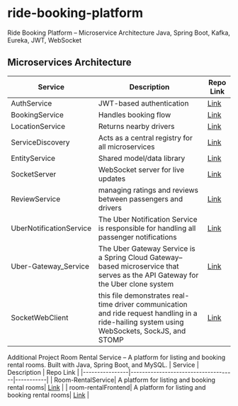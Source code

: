 # ride-booking-platform
Ride Booking Platform – Microservice Architecture Java, Spring Boot, Kafka, Eureka, JWT, WebSocket
## Microservices Architecture

| Service         | Description                         | Repo Link |
|----------------|-------------------------------------|-----------|
| AuthService     | JWT-based authentication            | [Link](https://github.com/Adarshraj8/AuthService) |
| BookingService  | Handles booking flow                | [Link](https://github.com/Adarshraj8/BookingService) |
| LocationService | Returns nearby drivers              | [Link](https://github.com/Adarshraj8/LocationService) |
| ServiceDiscovery  |Acts as a central registry for all microservices| [Link](https://github.com/Adarshraj8/ServiceDiscovery) |
| EntityService   | Shared model/data library           | [Link](https://github.com/Adarshraj8/EntityService) |
| SocketServer   | WebSocket server for live updates     | [Link](https://github.com/Adarshraj8/SocketServer) |
| ReviewService| managing ratings and reviews between passengers and drivers| [Link](https://github.com/Adarshraj8/ReviewService) |
| UberNotificationService| The Uber Notification Service is responsible for handling all passenger notifications| [Link](https://github.com/Adarshraj8/UberNotificationService) |
|Uber-Gateway_Service| The Uber Gateway Service is a Spring Cloud Gateway–based microservice that serves as the API Gateway for the Uber clone system| [Link](https://github.com/Adarshraj8/Uber-Gateway_Service) |
|SocketWebClient|this file demonstrates real-time driver communication and ride request handling in a ride-hailing system using WebSockets, SockJS, and STOMP | [Link](https://github.com/Adarshraj8/SocketWebClient) |

Additional Project
Room Rental Service – A platform for listing and booking rental rooms. Built with Java, Spring Boot, and MySQL.
| Service         | Description                         | Repo Link |
|----------------|-------------------------------------|-----------|
| Room-RentalService| A platform for listing and booking rental rooms| [Link](https://github.com/Adarshraj8/room-rentalService) |
| room-rentalFrontend| A platform for listing and booking rental rooms| [Link](https://github.com/Adarshraj8/room-rentalFrontend) |
